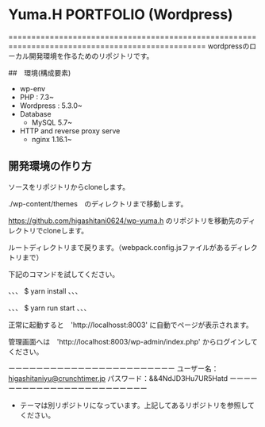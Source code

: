 # Yuma.H PORTFOLIO (Wordpress)
=================================================================================================
wordpressのローカル開発環境を作るためのリポジトリです。

##　環境(構成要素)
- wp-env
- PHP : 7.3~
- Wordpress : 5.3.0~
- Database
    - MySQL 5.7~
- HTTP and reverse proxy serve
    - nginx 1.16.1~ 

## 開発環境の作り方
ソースをリポジトリからcloneします。

./wp-content/themes　のディレクトリまで移動します。

https://github.com/higashitani0624/wp-yuma.h のリポジトリを移動先のディレクトリでcloneします。

ルートディレクトリまで戻ります。（webpack.config.jsファイルがあるディレクトリまで）

下記のコマンドを試してください。

、、、
$ yarn install
、、、

、、、
$ yarn run start
、、、

正常に起動すると　'http://localhosst:8003' に自動でページが表示されます。

管理画面へは　'http://localhost:8003/wp-admin/index.php' からログインしてください。

ーーーーーーーーーーーーーーーーーーーーーーーー
ユーザー名：higashitaniyu@crunchtimer.jp
パスワード：&&4NdJD3Hu7UR5Hatd
ーーーーーーーーーーーーーーーーーーーーーーーー


* テーマは別リポジトリになっています。上記してあるリポジトリを参照してください。